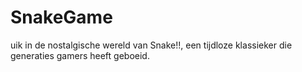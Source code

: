 # SnakeGame
uik in de nostalgische wereld van Snake!!,  een tijdloze klassieker die generaties gamers heeft geboeid. 
